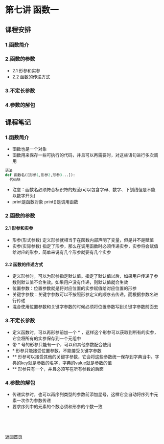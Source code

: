 # 第七讲 函数一
## 课程安排
### 1.函数简介
### 2.函数的参数
- 2.1 形参和实参
- 2.2 函数的传递方式
### 3.不定长参数
### 4.参数的解包

## 课程笔记
### 1.函数简介
- 函数也是一个对象
- 函数用来保存一些可执行的代码，并且可以再需要时，对这些语句进行多次调用
```Python
语法
def 函数名([形参1,形参2,形参3...]):
  代码块
```
- 注意：函数名必须符合标识符的规范(可以包含字母、数字、下划线但是不能以数字开头)
- print是函数对象 print()是调用函数

### 2.函数的参数
#### 2.1 形参和实参
- 形参(形式参数) 定义形参就相当于在函数内部声明了变量，但是并不是赋值
- 实参(实际参数) 指定了形参，那么在调用函数时必须传递实参，实参将会赋值给对应的形参，简单来说有几个形参就要有几个实参

#### 2.2 函数的传递方式
- 定义形参时，可以为形参指定默认值。指定了默认值以后，如果用户传递了参数则默认值不会生效。如果用户没有传递，则默认值就会生效
- 位置参数：位置参数就是将对应位置的实参赋值给对应位置的形参
- 关键字参数：关键字参数可以不按照形参定义的顺序去传递，而根据参数名进行传递
- 混合使用位置参数和关键字参数的时候必须将位置参数写到关键字参数前面去

### 3.不定长参数
- 定义函数时，可以再形参前加一个 * ，这样这个形参可以获取到所有的实参，它会将所有的实参保存到一个元组中
- 带 * 号的形参只能有一个，可以和其他参数配合使用
- \* 形参只能接受位置参数，不能接受关键字参数
- ** 形参可以接受其他的关键字参数，它会将这些参数统一保存到字典当中。字典的key就是参数的名字，字典的value就是参数的值
- ** 形参只有一个，并且必须写在所有参数的后面

### 4.参数的解包
- 传递实参时，也可以再序列类型的参数前添加星号，这样它会自动将序列中元素一次作为参数传递
- 要求序列中的元素的个数必须和形参的个数一致
<BR> 
<BR> 
<BR> 
 
[返回首页](https://github.com/queenta/Logic-Python/blob/master/README.md)
